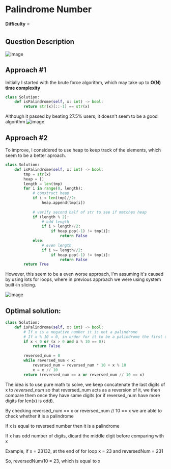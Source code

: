 # Palindrome Number

**Difficulty** :star:

## Question Description

![image](https://user-images.githubusercontent.com/53313027/167973518-d5acb59f-e0ef-4025-92b9-4d7d55a9881b.png)

## Approach #1

Initially I started with the brute force algorithm, which may take up to **O(N) time complexity**
```python
class Solution:
    def isPalindrome(self, x: int) -> bool:
        return str(x)[::-1] == str(x)
```

Although it passed by beating 27.5% users, it doesn't seem to be a good algorithm
![image](https://user-images.githubusercontent.com/53313027/167973738-03b78bee-c943-4733-908d-9647ef910a0b.png)

## Approach #2

To improve, I considered to use heap to keep track of the elements, which seem to be a better aproach.

``` python
class Solution:
    def isPalindrome(self, x: int) -> bool:
        tmp = str(x)
        heap = []
        length = len(tmp)
        for i in range(0, length):
            # construct heap
            if i < len(tmp)//2:            
                heap.append(tmp[i])
            
            # verify second half of str to see if matches heap
            if (length % 2):
                # odd length
                if i > length//2:
                    if heap.pop(-1) != tmp[i]:
                        return False
            else:
                # even length
                if i >= length//2:
                    if heap.pop(-1) != tmp[i]:
                        return False
        return True
```

However, this seem to be a even worse approach, I'm assuming it's caused by using lots for loops, where in previous approach we were using system built-in slicing.

![image](https://user-images.githubusercontent.com/53313027/167974860-31558c0d-da59-4f5f-9e26-05ee23acab08.png)


## Optimal solution:

``` python
class Solution:
    def isPalindrome(self, x: int) -> bool:
        # If x is a negative number it is not a palindrome
        # If x % 10 = 0, in order for it to be a palindrome the first digit should also be 0
        if x < 0 or (x > 0 and x % 10 == 0):
            return False
                
        reversed_num = 0
        while reversed_num < x:
            reversed_num = reversed_num * 10 + x % 10
            x = x // 10
        return (reversed_num == x or reversed_num // 10 == x)
```

The idea is to use pure math to solve, we keep concatenate the last digits of x to *reversed_num* so that reversed_num acts as a reversion of it, we then compare them
once they have same digits (or if reversed_num have more digits for len(x) is odd).

By checking reversed_num == x or reversed_num // 10 == x we are able to check whether it is a palindrome

If x is equal to reversed number then it is a palindrome

If x has odd number of digits, dicard the middle digit before comparing with x

Example, if x = 23132, at the end of for loop x = 23 and reversedNum = 231

So, reversedNum/10 = 23, which is equal to x


